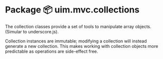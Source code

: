 # Package 📦 uim.mvc.collections
The collection classes provide a set of tools to manipulate array objects. (Simular to underscore.js).

Collection instances are immutable; modifying a collection will instead generate a new collection. This makes working with collection objects more predictable as operations are side-effect free.
